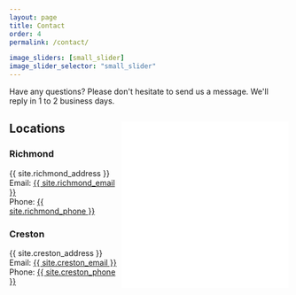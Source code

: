 ```yaml
---
layout: page
title: Contact
order: 4
permalink: /contact/

image_sliders: [small_slider]
image_slider_selector: "small_slider"
---
```


  Have any questions? Please don't hesitate to send us a message. We'll reply in 1 to 2 business days.

<div>

<iframe width="60%" height="300px" align="right" frameborder="0" allowfullscreen allow="geolocation" src="//umap.openstreetmap.fr/en/map/untitled-map_1020009?scaleControl=false&miniMap=false&scrollWheelZoom=true&zoomControl=true&editMode=disabled&moreControl=false&searchControl=false&tilelayersControl=false&embedControl=false&datalayersControl=false&onLoadPanel=undefined&captionBar=false&captionMenus=false&fullscreenControl=false&locateControl=false&measureControl=false&editinosmControl=false&starControl=false"></iframe>

<h2>Locations</h2>

<h3> Richmond</h3>
{{ site.richmond_address }}
<br>
Email: <a class="u-email" href="mailto: {{ site.richmond_email | encode_email }}">{{ site.richmond_email }}</a>
<br>
Phone: <a class="u-phone" href="tel: {{ site.richmond_phone }}">{{ site.richmond_phone }}</a>


<h3> Creston</h3>
{{ site.creston_address }}
<br>
Email: <a class="u-email" href="mailto: {{ site.creston_email | encode_email }}">{{ site.creston_email }}</a>
<br>
Phone: <a class="u-phone" href="tel: {{ site.creston_phone }}">{{ site.creston_phone }}</a>

</div>
